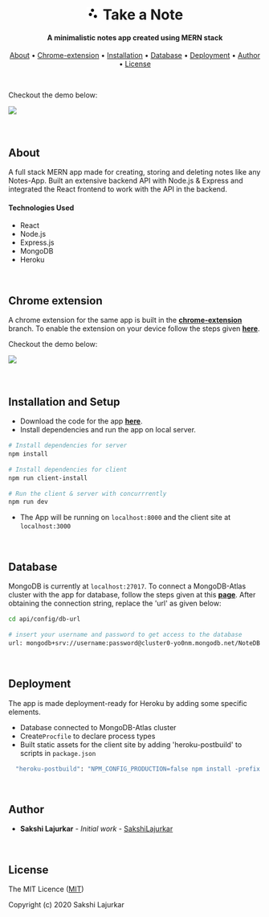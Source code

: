 <h1 align="center"><img src="icon.png" width="5%"> Take a Note</h1>
<h4 align="center">A minimalistic notes app created using MERN stack</h4>
<p align="center">
<a href = "#about">About</a>  •
<a href = "#chrome extension">Chrome-extension</a>  •
<a href = "#installation and setup">Installation</a>  •
<a href = "#database">Database</a>  •
<a href = "#deployment">Deployment</a>  •
<a href = "#author">Author</a>  •
<a href = "#license">License</a>  
</p>
<br>

Checkout the demo below:

  ![](demo1.gif)

<br>

## About
A full stack MERN app made for creating, storing and deleting notes like any Notes-App. Built an extensive backend API with Node.js & Express and integrated the React frontend to work with the API in the backend. 

#### Technologies Used
* React
* Node.js
* Express.js
* MongoDB
* Heroku

<br>

## Chrome extension
A chrome extension for the same app is built in the **[chrome-extension](https://github.com/SakshiLajurkar/Take-a-Note/tree/chrome-extension)** branch. To enable the extension on your device follow the steps given **[here](https://github.com/SakshiLajurkar/Take-a-Note/blob/chrome-extension/README.md)**. 

Checkout the demo below:

  ![](extension.gif)

<br>

## Installation and Setup

* Download the code for the app **[here](https://github.com/SakshiLajurkar/Google-Keep-2.0/archive/master.zip)**.
* Install dependencies and run the app on local server.
```bash
# Install dependencies for server
npm install
```

```bash
# Install dependencies for client
npm run client-install
```

```bash
# Run the client & server with concurrrently 
npm run dev
```
* The App will be running on `localhost:8000` and the client site at `localhost:3000`

<br>

## Database
MongoDB is currently at `localhost:27017`. To connect a MongoDB-Atlas cluster with the app for database, follow the steps given at this **[page](https://medium.com/@sergio13prez/connecting-to-mongodb-atlas-d1381f184369)**. After obtaining the connection string, replace the 'url' as given below:

```bash
cd api/config/db-url
```

```bash
# insert your username and password to get access to the database
url: mongodb+srv://username:password@cluster0-yo0nm.mongodb.net/NoteDB
```

<br>

## Deployment
The app is made deployment-ready for Heroku by adding some specific elements.
* Database connected to MongoDB-Atlas cluster
* Create`Procfile` to declare process types
* Built static assets for the client site by adding 'heroku-postbuild' to scripts in `package.json`

```bash
  "heroku-postbuild": "NPM_CONFIG_PRODUCTION=false npm install -prefix client && npm run build -prefix client"
```

<br>

## Author

* **Sakshi Lajurkar** - *Initial work* - [SakshiLajurkar](https://github.com/SakshiLajurkar)

<br>

## License

The MIT Licence ([MIT](https://github.com/SakshiLajurkar))

Copyright (c) 2020 Sakshi Lajurkar


